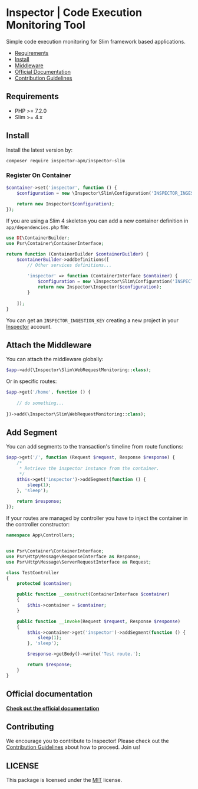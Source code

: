 # Inspector | Code Execution Monitoring Tool


Simple code execution monitoring for Slim framework based applications.

- [Requirements](#requirements)
- [Install](#install)
- [Middleware](#middleware)
- [Official Documentation](https://docs.inspector.dev/guides/slim)
- [Contribution Guidelines](#contribution)

<a name="requirements"></a>

## Requirements

- PHP >= 7.2.0
- Slim >= 4.x

<a name="install"></a>

## Install

Install the latest version by:

```
composer require inspector-apm/inspector-slim
```

### Register On Container

```php
$container->set('inspector', function () {
    $configuration = new \Inspector\Slim\Configuration('INSPECTOR_INGESTION_KEY');
	
	return new Inspector($configuration);
});
```

If you are using a Slim 4 skeleton you can add a new container definition in `app/dependencies.php` file:

```php
use DI\ContainerBuilder;
use Psr\Container\ContainerInterface;

return function (ContainerBuilder $containerBuilder) {
    $containerBuilder->addDefinitions([
        // Other services definitions...
    
        'inspector' => function (ContainerInterface $container) {
            $configuration = new \Inspector\Slim\Configuration('INSPECTOR_INGESTION_KEY');
            return new Inspector\Inspector($configuration);
        }
        
    ]);
}
```

You can get an `INSPECTOR_INGESTION_KEY` creating a new project in your [Inspector](https://www.inspector.dev) account.

<a name="middleware"></a>

## Attach the Middleware
You can attach the middleware globally:

```php
$app->add(\Inspector\Slim\WebRequestMonitoring::class);
```

Or in specific routes:

```php
$app->get('/home', function () {
    
    // do something...
    
})->add(\Inspector\Slim\WebRequestMonitoring::class);
```

<a name="segment"></a>

## Add Segment

You can add segments to the transaction's timeline from route functions:

```php
$app->get('/', function (Request $request, Response $response) {
    /*
     * Retrieve the inspector instance from the container.
     */
    $this->get('inspector')->addSegment(function () {
        sleep(1);
    }, 'sleep');
        
    return $response;
});
```

If your routes are managed by controller you have to inject the container in the controller constructor:

```php
namespace App\Controllers;


use Psr\Container\ContainerInterface;
use Psr\Http\Message\ResponseInterface as Response;
use Psr\Http\Message\ServerRequestInterface as Request;

class TestController
{
    protected $container;

    public function __construct(ContainerInterface $container)
    {
        $this->container = $container;
    }

    public function __invoke(Request $request, Response $response)
    {
        $this->container->get('inspector')->addSegment(function () {
            sleep(1);
        }, 'sleep');

        $response->getBody()->write('Test route.');

        return $response;
    }
}
```

## Official documentation

**[Check out the official documentation](https://docs.inspector.dev/guides/slim)**

<a name="contribution"></a>

## Contributing

We encourage you to contribute to Inspector! Please check out the [Contribution Guidelines](CONTRIBUTING.md) about how to proceed. Join us!

## LICENSE

This package is licensed under the [MIT](LICENSE) license.
